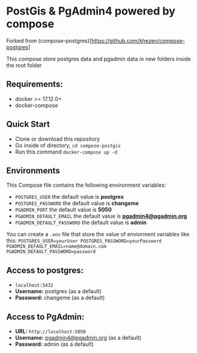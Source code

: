 # PostGis & PgAdmin4 powered by compose
Forked from (compose-postgres)[https://github.com/khezen/compose-postgres]

This compose store postgres data and pgadmin data in new folders inside the root folder

## Requirements:
* docker >= 17.12.0+
* docker-compose

## Quick Start
* Clone or download this repository
* Go inside of directory,  `cd compose-postgis`
* Run this command `docker-compose up -d`


## Environments
This Compose file contains the following environment variables:

* `POSTGRES_USER` the default value is **postgres**
* `POSTGRES_PASSWORD` the default value is **changeme**
* `PGADMIN_PORT` the default value is **5050**
* `PGADMIN_DEFAULT_EMAIL` the default value is **pgadmin4@pgadmin.org**
* `PGADMIN_DEFAULT_PASSWORD` the default value is **admin**

You can create a `.env` file that store the value of enviorment variables like this:
`
POSTGRES_USER=yourUser
POSTGRES_PASSWORD=yourPassword
PGADMIN_DEFAULT_EMAIL=name@domain.com
PGADMIN_DEFAULT_PASSWORD=password
`


## Access to postgres: 
* `localhost:5432`
* **Username:** postgres (as a default)
* **Password:** changeme (as a default)

## Access to PgAdmin: 
* **URL:** `http://localhost:5050`
* **Username:** pgadmin4@pgadmin.org (as a default)
* **Password:** admin (as a default)